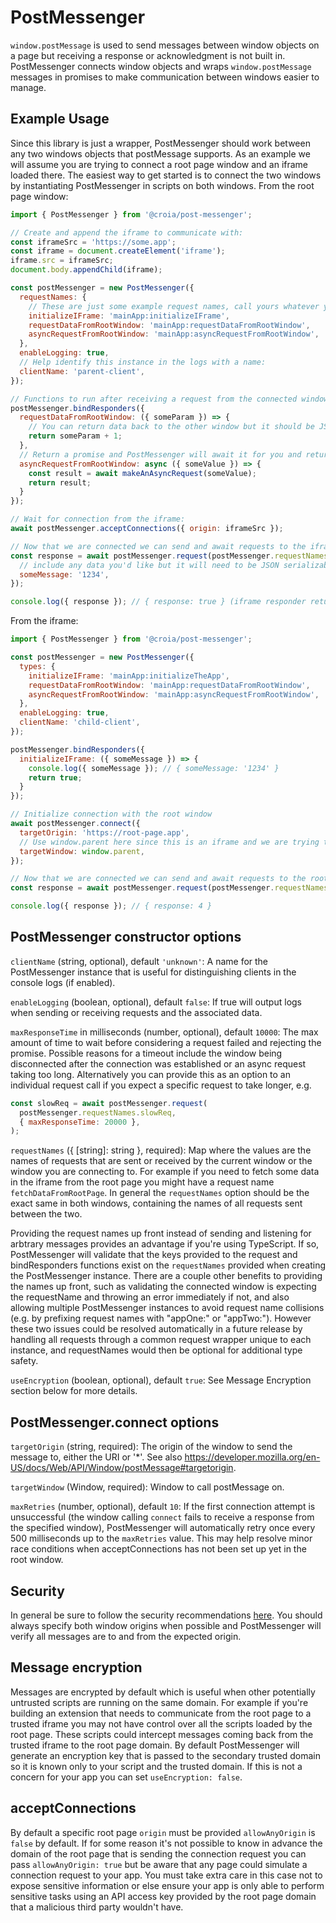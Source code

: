 # PostMessenger

`window.postMessage` is used to send messages between window objects on a page but receiving a response or acknowledgment is not built in. PostMessenger connects window objects and wraps `window.postMessage` messages in promises to make communication between windows easier to manage.

## Example Usage

Since this library is just a wrapper, PostMessenger should work between any two windows objects that postMessage supports. As an example we will assume you are trying to connect a root page window and an iframe loaded there. The easiest way to get started is to connect the two windows by instantiating PostMessenger in scripts on both windows. From the root page window:

```javascript
import { PostMessenger } from '@croia/post-messenger';

// Create and append the iframe to communicate with:
const iframeSrc = 'https://some.app';
const iframe = document.createElement('iframe');
iframe.src = iframeSrc;
document.body.appendChild(iframe);

const postMessenger = new PostMessenger({
  requestNames: {
    // These are just some example request names, call yours whatever you'd like.
    initializeIFrame: 'mainApp:initializeIFrame',
    requestDataFromRootWindow: 'mainApp:requestDataFromRootWindow',
    asyncRequestFromRootWindow: 'mainApp:asyncRequestFromRootWindow',
  },
  enableLogging: true,
  // Help identify this instance in the logs with a name:
  clientName: 'parent-client',
});

// Functions to run after receiving a request from the connected window with a matching requestName key
postMessenger.bindResponders({
  requestDataFromRootWindow: ({ someParam }) => {
    // You can return data back to the other window but it should be JSON serializable
    return someParam + 1;
  },
  // Return a promise and PostMessenger will await it for you and return any errors to the other window
  asyncRequestFromRootWindow: async ({ someValue }) => {
    const result = await makeAnAsyncRequest(someValue);
    return result;
  }
});

// Wait for connection from the iframe:
await postMessenger.acceptConnections({ origin: iframeSrc });

// Now that we are connected we can send and await requests to the iframe
const response = await postMessenger.request(postMessenger.requestNames.initializeIFrame, {
  // include any data you'd like but it will need to be JSON serializable:
  someMessage: '1234',
});

console.log({ response }); // { response: true } (iframe responder returns true, see example below)
```

From the iframe:

```javascript
import { PostMessenger } from '@croia/post-messenger';

const postMessenger = new PostMessenger({
  types: {
    initializeIFrame: 'mainApp:initializeTheApp',
    requestDataFromRootWindow: 'mainApp:requestDataFromRootWindow',
    asyncRequestFromRootWindow: 'mainApp:asyncRequestFromRootWindow',
  },
  enableLogging: true,
  clientName: 'child-client',
});

postMessenger.bindResponders({
  initializeIFrame: ({ someMessage }) => {
    console.log({ someMessage }); // { someMessage: '1234' }
    return true;
  }
});

// Initialize connection with the root window
await postMessenger.connect({
  targetOrigin: 'https://root-page.app',
  // Use window.parent here since this is an iframe and we are trying to connect to the parent page:
  targetWindow: window.parent,
});

// Now that we are connected we can send and await requests to the root window
const response = await postMessenger.request(postMessenger.requestNames.requestDataFromRootWindow, 3);

console.log({ response }); // { response: 4 }
```

## PostMessenger constructor options
`clientName` (string, optional), default `'unknown'`: A name for the PostMessenger instance that is useful for distinguishing clients in the console logs (if enabled).

`enableLogging` (boolean, optional), default `false`: If true will output logs when sending or receiving requests and the associated data.

`maxResponseTime` in milliseconds (number, optional), default `10000`: The max amount of time to wait before considering a request failed and rejecting the promise. Possible reasons for a timeout include the window being disconnected after the connection was established or an async request taking too long. Alternatively you can provide this as an option to an individual request call if you expect a specific request to take longer, e.g.

```javascript
const slowReq = await postMessenger.request(
  postMessenger.requestNames.slowReq,
  { maxResponseTime: 20000 },
);
```

`requestNames` ({ [string]: string }, required): Map where the values are the names of requests that are sent or received by the current window or the window you are connecting to. For example if you need to fetch some data in the iframe from the root page you might have a request name `fetchDataFromRootPage`. In general the `requestNames` option should be the exact same in both windows, containing the names of all requests sent between the two.

Providing the request names up front instead of sending and listening for arbtrary messages provides an advantage if you're using TypeScript. If so, PostMessenger will validate that the keys provided to the request and bindResponders functions exist on the `requestNames` provided when creating the PostMessenger instance. There are a couple other benefits to providing the names up front, such as validating the connected window is expecting the requestName and throwing an error immediately if not, and also allowing multiple PostMessenger instances to avoid request name collisions (e.g. by prefixing request names with "appOne:" or "appTwo:"). However these two issues could be resolved automatically in a future release by handling all requests through a common request wrapper unique to each instance, and requestNames would then be optional for additional type safety.

`useEncryption` (boolean, optional), default `true`: See Message Encryption section below for more details.

## PostMessenger.connect options

`targetOrigin` (string, required): The origin of the window to send the message to, either the URI or '*'. See also https://developer.mozilla.org/en-US/docs/Web/API/Window/postMessage#targetorigin.

`targetWindow` (Window, required): Window to call postMessage on.

`maxRetries` (number, optional), default `10`: If the first connection attempt is unsuccessful (the window calling `connect` fails to receive a response from the specified window), PostMessenger will automatically retry once every 500 milliseconds up to the `maxRetries` value. This may help resolve minor race conditions when acceptConnections has not been set up yet in the root window.

## Security

In general be sure to follow the security recommendations [here](https://developer.mozilla.org/en-US/docs/Web/API/Window/postMessage#security_concerns). You should always specify both window origins when possible and PostMessenger will verify all messages are to and from the expected origin.
 
## Message encryption
Messages are encrypted by default which is useful when other potentially untrusted scripts are running on the same domain. For example if you're building an extension that needs to communicate from the root page to a trusted iframe you may not have control over all the scripts loaded by the root page. These scripts could intercept messages coming back from the trusted iframe to the root page domain. By default PostMessenger will generate an encryption key that is passed to the secondary trusted domain so it is known only to your script and the trusted domain. If this is not a concern for your app you can set `useEncryption: false`.

## acceptConnections

By default a specific root page `origin` must be provided `allowAnyOrigin` is `false` by default. If for some reason it's not possible to know in advance the domain of the root page that is sending the connection request you can pass `allowAnyOrigin: true` but be aware that any page could simulate a connection request to your app. You must take extra care in this case not to expose sensitive information or else ensure your app is only able to perform sensitive tasks using an API access key provided by the root page domain that a malicious third party wouldn't have.
